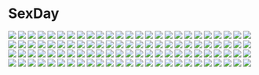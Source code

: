 # SexDay
![](https://konachan.com/image/e6c94f6c92c6e2e21b05c1e088b059e3/Konachan.com%20-%20133976%20bikini%20black_hair%20blush%20breasts%20cleavage%20koikishi_purely_kiss%20long_hair%20shidou_mana%20swimsuit%20undressing%20white%20yuuki_hagure.jpg)
![](https://konachan.com/image/623a279195db6d243a253e9952b586a0/Konachan.com%20-%20111752%20akemi_homura%20black_hair%20kaname_madoka%20mahou_shoujo_madoka_magica%20pantyhose%20pink_eyes%20pink_hair%20purple_eyes%20tribadism%20yume_no_owari.jpg)
![](https://konachan.com/image/4b73b7c9cf88d3e08c82f221be6efc8a/Konachan.com%20-%2060395%20fujiyoshi_harumi%20sayonara_zetsubou_sensei%20white.jpg)
![](https://konachan.com/jpeg/07b38e85563f2be8176d5b9e6ffdd43f/Konachan.com%20-%2071055%20katanagatari%20tsuruga_meisai.jpg)
![](https://konachan.com/image/c88e912a7788cc7bada83cc9ebc1889d/Konachan.com%20-%20232133%20akiyama_mio%20black_hair%20blue_eyes%20building%20city%20headphones%20itou_noiji%20jpeg_artifacts%20k-on%21%20long_hair%20night%20polychromatic%20watermark.jpg)
![](https://konachan.com/image/3230ea48cfd0f5301dc4d5762a4bb62b/Konachan.com%20-%2059527%20asahina%20blue_eyes%20blue_hair%20dress%20hat%20letty_whiterock%20touhou%20water.jpg)
![](https://konachan.com/jpeg/220123d87cf321ff57fd4b038865e6d9/Konachan.com%20-%20211368%20aliasing%20armor%20blue_hair%20bow_%28weapon%29%20breasts%20cleavage%20long_hair%20navel%20original%20ryota_%28ry_o_ta%29%20tiara%20water%20weapon.jpg)
![](https://konachan.com/jpeg/c2ab05dbab203b4859d1ba5b68c56a0b/Konachan.com%20-%2059612%20aquaplus%20kousaka_tamaki%20leaf%20to_heart%20to_heart_2.jpg)
![](https://konachan.com/jpeg/c1722b336f37495da6ef0aad2455a5f0/Konachan.com%20-%2045872%20shiro_%28octet%29.jpg)
![](https://konachan.com/image/d3ade98562bf34c9d652ced1eaaba42f/Konachan.com%20-%2031834%20black_hair%20favorite%20game_cg%20happy_margaret%21%20kitanoji_nozomi%20kokonoka%20purple_eyes%20purple_hair%20school_uniform%20tsuwabuki_akira%20yellow_eyes.jpg)
![](https://konachan.com/image/7ba972b8dd1f418fecf15e51c772ac02/Konachan.com%20-%20301580%20animal%20barefoot%20black_hair%20brown_hair%20dress%20group%20loli%20long_hair%20maid%20male%20mf_bunko%20ponytail%20short_hair%20ukai_saki%20water%20wet%20white_hair%20wolf.jpg)
![](https://konachan.com/jpeg/5777d64a8930f7e1f62ff7008401ee02/Konachan.com%20-%20139386%20fortissimo__akkord%3Absusvier%20game_cg%20ooba_kagerou%20tagme_%28character%29.jpg)
![](https://konachan.com/jpeg/54110bce2fe4c1245abf1fcea5cb0cf7/Konachan.com%20-%20256918%20ass%20blonde_hair%20blush%20bodysuit%20breasts%20chain%20choker%20cleavage%20fate_%28series%29%20flowers%20gloves%20green_eyes%20headdress%20miko_92%20petals%20skirt_lift%20thighhighs.jpg)
![](https://konachan.com/jpeg/117643e6f6a44114590f4504da70f9c6/Konachan.com%20-%20100859%20ass%20bikini%20breasts%20brown_eyes%20kurokami_medaka%20medaka_box%20sideboob%20swimsuit%20vector.jpg)
![](https://konachan.com/image/41343b4cfc44c194c9d87b75ab99ba9b/Konachan.com%20-%2099849%20black_hair%20blue_hair%20cait%20cat_smile%20clouds%20kyuubee%20pantyhose%20pink_eyes%20pink_hair%20red_hair%20skirt%20skirt_lift%20sky%20thighhighs%20tomoe_mami%20yellow_eyes.jpg)
![](https://konachan.com/jpeg/e1663e7f0ccada3d3e1ffbf7d16ef221/Konachan.com%20-%20164028%20bel_%28pokemon%29%20blonde_hair%20blush%20bow%20breasts%20glasses%20green_eyes%20nipples%20pokemon%20refuto%20tagme.jpg)
![](https://konachan.com/image/4bbe8d8562b375c15037feae40290b1f/Konachan.com%20-%2045328%20miyama-zero%20school_swimsuit%20swimsuit%20tagme.jpg)
![](https://konachan.com/image/88420cba66f0ab73821dca8b29c08785/Konachan.com%20-%20110111%20kagamine_rin%20thighhighs%20vocaloid%20zettai_ryouiki.jpg)
![](https://konachan.com/image/a2196082638af13c2238157e92339260/Konachan.com%20-%2059745%20arima_senne%20breasts%20brown_hair%20glasses%20jpeg_artifacts%20long_hair%20no_bra%20open_shirt%20original%20panties%20red_eyes%20shirt_lift%20underboob%20underwear.jpg)
![](https://konachan.com/jpeg/fce54b5a61bd9598f733deaa64df4da7/Konachan.com%20-%20244870%20all_male%20aqua_eyes%20armin_arlert%20blonde_hair%20gloves%20katagawa_mika%20katana%20male%20shingeki_no_kyojin%20short_hair%20sword%20water%20weapon.jpg)
![](https://konachan.com/jpeg/dc6ededf43be753216e3a981e398ef50/Konachan.com%20-%20283803%20barefoot%20bra%20breasts%20cropped%20demon%20gloves%20lactation%20loli%20nipples%20no_bra%20nopan%20original%20panties%20panty_pull%20pink_hair%20succubus%20tail%20twintails%20underwear.jpg)
![](https://konachan.com/image/800cc5335e5c0d02552b188e7f4240e8/Konachan.com%20-%20282857%20animal%20book%20katana%20mirror%20original%20reflection%20sword%20weapon%20wyx2.jpg)
![](https://konachan.com/jpeg/6d4eec3e76f730f1ffc4f8e5a0458c47/Konachan.com%20-%20216119%202girls%20animal_ears%20anus%20bodysuit%20breasts%20censored%20gloves%20green_eyes%20makuri%20nipples%20nopan%20original%20purple_hair%20pussy%20red_eyes%20thighhighs%20twintails%20wink.jpg)
![](https://konachan.com/image/a632dffee970dde91beda5643df381bf/Konachan.com%20-%2097496%20group%20hatsune_miku%20kagamine_len%20kagamine_rin%20kaito%20male%20megurine_luka%20meiko%20retsuna%20vocaloid.jpg)
![](https://konachan.com/image/9ea7c86ddd32946b1ab7d33375a984c7/Konachan.com%20-%20123013%20hanawa_kaoru%20hoppege%20okazaki_norie%20sakurada_maon%20sawatari_fuu%20school_uniform%20tamayura.jpg)
![](https://konachan.com/jpeg/42d911296c9952efedc5eed0d9d63a4c/Konachan.com%20-%20146393%20bed%20blonde_hair%20blush%20breasts%20censored%20cynthia_orlando%20game_cg%20green_eyes%20nipples%20pussy%20pussy_juice%20ryuuyoku_no_melodia%20spread_legs%20tenmaso%20whirlpool.jpg)
![](https://konachan.com/image/a54f437056a120c78e92fd5670852e21/Konachan.com%20-%2013794%20animal%20azuma_kiyohiko%20azumanga_daioh%20crossover%20dog%20koiwai_yotsuba%20mihama_chiyo%20tadakichi%20white%20yotsubato%21.jpg)
![](https://konachan.com/jpeg/8c14734d42e669eeff1a4000fa51940a/Konachan.com%20-%2067870%20all_male%20baka_to_test_to_shoukanjuu%20blush%20close%20green%20kinoshita_hideyoshi%20male%20trap%20vector.jpg)
![](https://konachan.com/image/8fe3220b18cfba24d93af5d93ec905db/Konachan.com%20-%20195713%20combat_vehicle%20gear_%28zcjx999%29%20gun%20mecha%20original%20robot%20weapon.jpg)
![](https://konachan.com/image/c7325efda4147535dc74c51c6ec1464e/Konachan.com%20-%20104768%20couch%20game_console%20group%20gumi%20hatsune_miku%20kagamine_len%20kagamine_rin%20kaito%20kamui_gakupo%20male%20megurine_luka%20meiko%20ono_%280_no%29%20vocaloid.jpg)
![](https://konachan.com/image/df5a5951dad269200438974c5dd8e3cf/Konachan.com%20-%20109435%20bikini%20blonde_hair%20blue_hair%20green_hair%20macross%20macross_frontier%20male%20ranka_lee%20saotome_alto%20sheryl_nome%20swimsuit%20water.jpg)
![](https://konachan.com/jpeg/eacad328eed3be5b255f1ec885209e30/Konachan.com%20-%20291157%20blush%20breasts%20censored%20condom%20cum%20fang%20game_cg%20gray_hair%20marmalade%20navel%20nipples%20no_bra%20panties%20penis%20pussy%20shirt_lift%20short_hair%20twintails%20underwear.jpg)
![](https://konachan.com/jpeg/0152b38408355c2f1a7e0b9f1e566a13/Konachan.com%20-%20287164%20black_hair%20bow%20kneehighs%20original%20panties%20red_eyes%20school_uniform%20short_hair%20skirt%20skirt_lift%20tai_%282vs%29%20underwear%20upskirt%20watermark%20white.jpg)
![](https://konachan.com/jpeg/1eb84d096ea75d8aa811c0939f542f9d/Konachan.com%20-%20253612%20black_hair%20clouds%20glasses%20mifuru%20original%20reflection%20scarf%20short_hair%20sky%20sunset.jpg)
![](https://konachan.com/image/395fc23c72d6028a2cc79c4c2823eeb9/Konachan.com%20-%20217519%20breasts%20censored%20cum%20eizan%20granblue_fantasy%20long_hair%20nipples%20nude%20penis%20pointed_ears%20pussy%20sex%20sketch%20thighhighs%20vampire%20vampy%20wings%20wink.jpg)
![](https://konachan.com/image/3ba1e106c484a5fcb20297f76bbec23b/Konachan.com%20-%20264074%20airship%20all_male%20animal%20building%20city%20cowboy_bebop%20dog%20ein_%28cowboy_bebop%29%20male%20romain_jouandeau%20scenic%20smoking%20spike_spiegel%20suit.jpg)
![](https://konachan.com/jpeg/260c866cbe9c6b6ee964494e769ff033/Konachan.com%20-%20243314%20apron%20boots%20bow%20braids%20brown_eyes%20dress%20gray_hair%20hat%20headdress%20knife%20loli%20long_hair%20magic%20maid%20miko%20minust%20touhou%20watermark%20witch%20witch_hat.jpg)
![](https://konachan.com/image/a72c1b540ff2ed35b4620b5356528c11/Konachan.com%20-%2073951%20brown_hair%20chain%20comin%20cross%20gloves%20original%20red_eyes%20short_hair%20skirt%20suit%20tie.jpg)
![](https://konachan.com/image/c5b774d4725187698c58fd8461fd70bf/Konachan.com%20-%2037952%20aquaplus%20game_cg%20leaf%20mitsumi_misato%20to_heart%20to_heart_2.jpg)
![](https://konachan.com/image/2f86c485e4b63d3a7e5905fd37f4ab1f/Konachan.com%20-%20295781%20catgirl%20close%20jpeg_artifacts%20karutamo%20navel%20original%20panties%20panty_pull%20pussy%20tail%20thighhighs%20uncensored%20underwear.jpg)
![](https://konachan.com/image/bb2cd2e507e4a2c58cf5544e3e733e91/Konachan.com%20-%20235378%20aqua_eyes%20breasts%20dangan_neko%20fan%20flowers%20gray_hair%20original%20short_hair%20signed%20thighhighs%20underboob%20white.jpg)
![](https://konachan.com/image/8171b51387b9273be9df662cf4c097a0/Konachan.com%20-%20252209%20azuki_%28krps-hano%29%20blue_hair%20dress%20flowers%20long_hair%20polychromatic%20purple_eyes%20rose%20twintails%20vocaloid.jpg)
![](https://konachan.com/jpeg/074fb2047341a079c843647642883964/Konachan.com%20-%20165859%205_nenme_no_houkago%20blush%20brown_hair%20close%20kantoku%20long_hair%20nagisa_%28kantoku%29%20original%20scan%20umbrella%20white%20yellow_eyes.jpg)
![](https://konachan.com/image/b7e13c161f2dfb0d0545142382cea127/Konachan.com%20-%20186237%20aircraft%20blush%20bow%20brown_eyes%20brown_hair%20group%20kako_%28kancolle%29%20long_hair%20miko%20pantyhose%20ponytail%20school_uniform%20short_hair%20skirt%20thighhighs%20uirou.jpg)
![](https://konachan.com/image/77780ad58ad87e1eceb79546f8300f67/Konachan.com%20-%20302659%20aliasing%20bra%20goth-loli%20lolita_fashion%20long_hair%20niliu_chahui%20nopan%20original%20red_eyes%20ribbons%20thighhighs%20tokisaki_mio%20underwear%20white_hair%20xiaoyin_li.jpg)
![](https://konachan.com/image/a59520e89afbddaee473fbe74cd84010/Konachan.com%20-%20231025%20animal_ears%20blonde_hair%20blush%20brown_eyes%20building%20clouds%20foxgirl%20mage%20magic%20misaki_yuu%20original%20skirt%20sky%20tail%20thighhighs%20third-party_edit.jpg)
![](https://konachan.com/image/f5a59b422fb89249582cdf9014ecf43e/Konachan.com%20-%20155090%20close%20eureka%20eureka_seven%20green_hair%20moekyon%20purple_eyes.jpg)
![](https://konachan.com/jpeg/b83f9a3f5db60d811a6a9f8c59659e6b/Konachan.com%20-%20247532%20blonde_hair%20breasts%20clouds%20flowers%20gomzi%20original%20ribbons%20short_hair%20sky%20sunflower%20yellow_eyes.jpg)
![](https://konachan.com/image/106a361ed1a02484ea9e1befaa91e1d3/Konachan.com%20-%2032366%20houraisan_kaguya%20touhou%20translation_request.jpg)
![](https://konachan.com/image/3150b1f188a455316d5e683166b6b663/Konachan.com%20-%20225066%20anthropomorphism%20aoba_%28kancolle%29%20blush%20brown_hair%20kantai_collection%20ponytail%20pool%20purple_eyes%20school_uniform%20water%20zero_%28miraichizu%29.jpg)
![](https://konachan.com/jpeg/df52f9aaf891e1dfb8790845d133fc96/Konachan.com%20-%20296471%20anthropomorphism%20aqua_eyes%20blush%20braids%20breasts%20brown_hair%20long_hair%20navel%20nikoo%20no_bra%20panties%20ponytail%20thighhighs%20underwear%20waifu2x.jpg)
![](https://konachan.com/image/57f7c6bcf8fd9dc6ecd5d8f82076becb/Konachan.com%20-%2019772%20caren_hortensia%20fate_hollow_ataraxia%20fate_%28series%29%20fate_stay_night.jpg)
![](https://konachan.com/jpeg/0ef4e1265314002c40458d1c35feaf37/Konachan.com%20-%20187000%20ayase_hazuki%20blue_eyes%20blush%20breasts%20censored%20cum%20game_cg%20himeji_sara%20kamidere%20long_hair%20nipples%20pink_hair%20sex.jpg)
![](https://konachan.com/image/1b913813457f14c6cf9b29bd79bdb68d/Konachan.com%20-%2027672%20apple%20brown_hair%20dress%20food%20fruit%20horo%20long_hair%20ookami_to_koushinryou%20red_eyes%20white%20wolfgirl.jpg)
![](https://konachan.com/jpeg/31cd2dcc8211ce0c35596a10d0b36528/Konachan.com%20-%20122587%20game_cg%20kikouyoku_senki_tenkuu_no_yumina%20long_hair%20midorishita_yumina%20school_uniform%20staff.jpg)
![](https://konachan.com/jpeg/5712112bf206ffe1a2412e3b7fe39514/Konachan.com%20-%20236532%202girls%20anthropomorphism%20aqua_eyes%20black_hair%20blush%20hat%20hibiki_%28kancolle%29%20long_hair%20petals%20pon_%28ponidrop%29%20purple_eyes%20school_uniform%20waifu2x%20white_hair.jpg)
![](https://konachan.com/image/2382a4114f253253d8adb0560944f195/Konachan.com%20-%20113061%20cicin%20rumia%20sky%20touhou.jpg)
![](https://konachan.com/jpeg/ee021bf58953dab3bab37d7abbe41216/Konachan.com%20-%20134638%20bikini%20blue_eyes%20blush%20breasts%20cleavage%20cura%20forest%20game_cg%20loli%20long_hair%20lose%20monobeno%20red_eyes%20red_hair%20swimsuit%20tree%20twintails%20water%20white_hair.jpg)
![](https://konachan.com/image/ba9d4d08fe6c010d2de7c2258211027d/Konachan.com%20-%2066255%20abhar%20blue%20blue_eyes%20blue_hair%20bow%20breasts%20brown_eyes%20brown_hair%20cleavage%20clouds%20dress%20hat%20koga_sayoko%20long_hair%20no_bra%20ponytail%20red_hair%20ribbons%20sky.jpg)
![](https://konachan.com/image/6881f44ae473ecbaf367719f3895ab2e/Konachan.com%20-%2053208%20kagamine_len%20kagamine_rin%20male%20migikata_no_chou_%28vocaloid%29%20vocaloid.jpg)
![](https://konachan.com/jpeg/a6e4166962cf36333fbbe01bdddcf110/Konachan.com%20-%20241735%20bikini%20blonde_hair%20blue_eyes%20breasts%20ek_masato%20hestia_%28danmachi%29%20long_hair%20navel%20ribbons%20swimsuit%20torn_clothes.jpg)
![](https://konachan.com/jpeg/d30f8bda4f79e946d7f5a580052a2edc/Konachan.com%20-%20252365%20blonde_hair%20emilia_%28k.r.t._girls%29%20gloves%20green_eyes%20hika_%28cross-angel%29%20k.r.t._girls%20pantyhose%20phone%20short_hair%20skirt%20twintails%20uniform.jpg)
![](https://konachan.com/image/81f7d407e7616d15dc1a6c6d03fa9a1c/Konachan.com%20-%20289258%20apron%20aqua_eyes%20blush%20brown_hair%20japanese_clothes%20long_hair%20maid%20natsumiya_yuzu%20nipples%20nopan%20original%20pussy%20thighhighs%20uncensored.jpg)
![](https://konachan.com/jpeg/74431017fb821c8382c22a3c52146517/Konachan.com%20-%20240447%20clouds%20hibike%21_euphonium%20nakagawa_natsuki%20ponytail%20school_uniform%20skirt%20sky%20sousou_%28sousouworks%29%20white.jpg)
![](https://konachan.com/image/6176c9e78eb2ccacd32dc1ea994de329/Konachan.com%20-%20160499%20anthropomorphism%20aqua_eyes%20bloomers%20charizard%20gym_uniform%20homura_subaru%20orange_hair%20pokemon%20spread_legs%20white%20wings.jpg)
![](https://konachan.com/image/72274baa6b5db5a34cbaae38868db590/Konachan.com%20-%20177875%20flowers%20gloves%20green_eyes%20green_hair%20hatsune_miku%20long_hair%20sayamachi%20vocaloid.jpg)
![](https://konachan.com/jpeg/62554fb4b218b032c93247140ac31803/Konachan.com%20-%20284819%20aliasing%20anthropomorphism%20bed%20black_hair%20blonde_hair%20blush%20breasts%20cum%20male%20nagatsukiin%20navel%20nipples%20nude%20penis%20sex%20short_hair%20spread_legs%20twintails.jpg)
![](https://konachan.com/image/e63f39980ab662f89edfa2bb8b9c5a30/Konachan.com%20-%20173225%202girls%20animal_ears%20blush%20breasts%20catgirl%20collar%20long_hair%20necklace%20pantyhose%20red_hair%20ruby_rose%20rwby%20shikniful%20short_hair%20tail%20topless%20white_hair.jpg)
![](https://konachan.com/jpeg/80ea732858592dc57c2aa4d58b55f7c3/Konachan.com%20-%20270091%20animal_ears%20azur_lane%20bell%20blonde_hair%20choker%20clouds%20fang%20kimono%20momiji_manjuu%20petals%20purple_eyes%20reflection%20rope%20short_hair%20torii%20water.jpg)
![](https://konachan.com/jpeg/b55d1f128cb0b49042dc6b496aa6ce5d/Konachan.com%20-%20280925%20ass%20blonde_hair%20blush%20bra%20panties%20ponytail%20sekai_project%20sword%20tagme_%28artist%29%20tagme_%28character%29%20thighhighs%20underwear%20weapon.jpg)
![](https://konachan.com/jpeg/1a8452d468cab2bf8e9fa1eaba4a2c27/Konachan.com%20-%20218971%20hatsune_miku%20junjam%20long_hair%20persona%20persona_4%3A_dancing_all_night%20vocaloid.jpg)
![](https://konachan.com/image/c0dcc52183a0832fbeb9487ec355f011/Konachan.com%20-%2081021%20blue_eyes%20dress%20headband%20katana%20kiira%20konpaku_youmu%20myon%20short_hair%20sword%20touhou%20weapon%20white_hair.jpg)
![](https://konachan.com/jpeg/bee797a8c2dc4f3ef142c2735b997a3d/Konachan.com%20-%20163444%20berrys%20breasts%20cleavage%20game_cg%20izuno_youko%20navel%20sphere.jpg)
![](https://konachan.com/jpeg/be741dedc079bdd7cf4262337d1e33f3/Konachan.com%20-%2080786%20glasses%20green_hair%20guitar%20gumi%20instrument%20natsuki0910%20vocaloid.jpg)
![](https://konachan.com/jpeg/ec277b7cab9bd1cc7f62f8f30c734bf9/Konachan.com%20-%20243964%20blush%20bow%20erect_nipples%20eromanga-sensei%20fedsnk%20gray_hair%20izumi_sagiri%20loli%20long_hair%20nopan%20see_through%20third-party_edit%20wet%20white.jpg)
![](https://konachan.com/jpeg/55095250769e215195d201fa033285aa/Konachan.com%20-%20152483%20breasts%20horns%20kamimiya%20long_hair%20maou_%28maoyuu%29%20maoyuu_maou_yuusha%20nipples%20nude%20red_hair%20white.jpg)
![](https://konachan.com/image/1b3c720a9757f620693a0d274f7b3e69/Konachan.com%20-%2084769%20bandaid%20crayon_tulip_%7Echidori_to_koruri_no_yuuwaku_jugyou%7E%20fang%20kuwada_yuuki%20loli%20nipples%20panties%20shirt_lift%20tokita_tsubame%20underwear%20undressing.jpg)
![](https://konachan.com/image/975ac259e8036bcab9511e0310eb5976/Konachan.com%20-%20116034%20amamiya_yuuko%20cropped%20ef%20ef_a_fairy_tale_of_the_two%20nanao_naru%20nipples%20swimsuit.jpg)
![](https://konachan.com/jpeg/0daed3cc9117da4ad2b1a71278c3f607/Konachan.com%20-%20142085%20aqua_eyes%20green_hair%20hatsune_miku%20long_hair%20thighhighs%20toaru%20twintails%20vocaloid.jpg)
![](https://konachan.com/jpeg/64cbec0b16193e7f77d2e0bcb4223ab0/Konachan.com%20-%20109043%20aqua_eyes%20aqua_hair%20ass%20barefoot%20blonde_hair%20blue_eyes%20blush%20panties%20pink_hair%20shorts%20skirt%20thighhighs%20twintails%20underwear%20upskirt%20vocaloid%20wokada.jpg)
![](https://konachan.com/image/b6130eb91da0a2fb78e83e81a5a60d25/Konachan.com%20-%2018964%20bicycle%20neon_genesis_evangelion%20soryu_asuka_langley.jpg)
![](https://konachan.com/jpeg/36727255265e0ed13508418f54b14700/Konachan.com%20-%20235793%20bondage%20boots%20breasts%20grass%20green_hair%20hikage%20nopan%20petals%20puroteinhime%20senran_kagura%20short_hair%20shorts%20spread_legs%20thighhighs%20yellow_eyes.jpg)
![](https://konachan.com/jpeg/99ed19150ac338ba08695d178112de13/Konachan.com%20-%20215114%20blue_eyes%20blush%20brown_hair%20long_hair%20original%20scarf%20school_uniform%20sumisaki_yuzuna%20twintails%20valentine.jpg)
![](https://konachan.com/jpeg/9dc547f1e345f217b69afaa86af72f90/Konachan.com%20-%20218905%20ass%20blush%20love_live%21_school_idol_project%20mebin%20nishikino_maki%20nude%20purple_eyes%20red_hair%20short_hair.jpg)
![](https://konachan.com/jpeg/055c0e9a4d4105ad613322f44b824d13/Konachan.com%20-%20229388%20ass%20beach%20bikini%20clouds%20foxgirl%20green_eyes%20group%20long_hair%20pink_hair%20saber%20shade%20sky%20swim_ring%20swimsuit%20tail%20twintails%20umbrella%20water%20watermark%20weed.jpg)
![](https://konachan.com/image/d0efb30bb9cc3e06828f66288b737aed/Konachan.com%20-%20186776%20barefoot%20bikini%20car%20dress%20food%20goggles%20group%20gumi%20gun%20hat%20kaito%20male%20meiko%20navel%20scarf%20skirt%20sky%20sleeping%20swimsuit%20vocaloid%20water%20weapon%20wet%20wink.jpg)
![](https://konachan.com/image/eac3a17e189381945f9623131fabd138/Konachan.com%20-%2043371%20aquaplus%20komaki_manaka%20leaf%20namamo_nanase%20school_uniform%20to_heart%20to_heart_2.jpg)
![](https://konachan.com/image/09f1d08d50a9d58d2d6f1fc3ebbfc4aa/Konachan.com%20-%20130147%20brown_hair%20drink%20headband%20original%20stairs%20tamarashi.jpg)
![](https://konachan.com/image/32585b0836da1452c56e029343cfc704/Konachan.com%20-%20101600%20aqua_hair%20bow%20hatsune_miku%20kurasawa_moko%20long_hair%20school_uniform%20skirt%20twintails%20vocaloid%20wings.jpg)
![](https://konachan.com/jpeg/d3b7516eb6412ea6d816b9914f923286/Konachan.com%20-%2088906%20blue_hair%20blush%20game_cg%20kiss_x_demon_lord_x_darjeeling%20kuyou_sarasa%20marmalade%20mikeou%20red_eyes.jpg)
![](https://konachan.com/jpeg/7c025f0430462c7e4add65d31f518333/Konachan.com%20-%20256848%20anal%20ass%20azur_lane%20blue_eyes%20bondage%20breasts%20chain%20collar%20fang%20fellatio%20foxgirl%20group%20handjob%20kimono%20nipples%20nude%20penis%20pussy%20red_eyes%20sex%20signed%20tail.jpg)
![](https://konachan.com/jpeg/ad9ee090db6708fa09d48606dfd883e1/Konachan.com%20-%20164354%20ayanami_rei%20bikini%20blue_hair%20fuyuno_haruaki%20navel%20neon_genesis_evangelion%20red_eyes%20short_hair%20swimsuit%20wink.jpg)
![](https://konachan.com/image/5b083cb3cee1f72ab6dc4bee2a0e3464/Konachan.com%20-%20178774%20aqua_hair%20hatsune_miku%20long_hair%20school_uniform%20thighhighs%20tianya_beiming%20twintails%20vocaloid%20white.jpg)
![](https://konachan.com/image/8958091dc150cf633887d37b2b8841fd/Konachan.com%20-%2062394%20blue_hair%20hatsune_miku%20long_hair%20red_eyes%20vocaloid.jpg)
![](https://konachan.com/image/78b0bc7584c7066caca8b310a297fb27/Konachan.com%20-%2015407%20ayane%20bikini%20breasts%20cleavage%20dead_or_alive%20hitomi%20iizuki_tasuku%20kasumi%20swimsuit.jpg)
![](https://konachan.com/image/f24200a3255fc31d0ff7947695cfdace/Konachan.com%20-%20270253%20barefoot%20bikini%20blue_eyes%20blush%20brat%20breasts%20cleavage%20group%20kizuna_ai%20navel%20pink_hair%20ponytail%20sky%20swimsuit%20underboob%20water%20watermark%20wristwear.jpg)
![](https://konachan.com/image/b0bfc7f0700bea220b885fb19c1718d5/Konachan.com%20-%2089480%20sekaiju_no_meikyuu.jpg)
![](https://konachan.com/image/63ef67b055a88215518eaf193f0af890/Konachan.com%20-%20277638%20animal_ears%20aqua_eyes%20bell%20blush%20braids%20bunny%20cat_smile%20dress%20fang%20food%20foxgirl%20heart%20loli%20long_hair%20original%20pink%20skirt%20socks%20tail%20twintails.jpg)
![](https://konachan.com/image/bcf00b80520b0aa1761572e26e8ad301/Konachan.com%20-%20242006%20ass%20black_eyes%20black_hair%20blush%20candy%20chocolate%20long_hair%20original%20panties%20school_uniform%20signed%20skirt%20underwear%20usotsukiya%20valentine.jpg)
![](https://konachan.com/image/ea52bd119ffc71acc75ea2781ad96330/Konachan.com%20-%20126777%20akiyama_mio%20hirasawa_yui%20k-on%21%20tainaka_ritsu.jpg)
